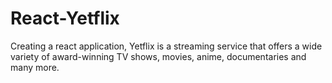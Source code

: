 # React-Yetflix
Creating a react application, Yetflix is a streaming service that offers a wide variety of award-winning TV shows, movies, anime, documentaries and many more.
